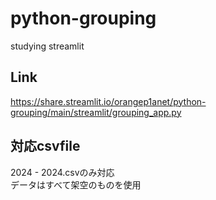 # python-grouping
studying streamlit

## Link
https://share.streamlit.io/orangep1anet/python-grouping/main/streamlit/grouping_app.py

## 対応csvfile
2024 - 2024.csvのみ対応  
データはすべて架空のものを使用
